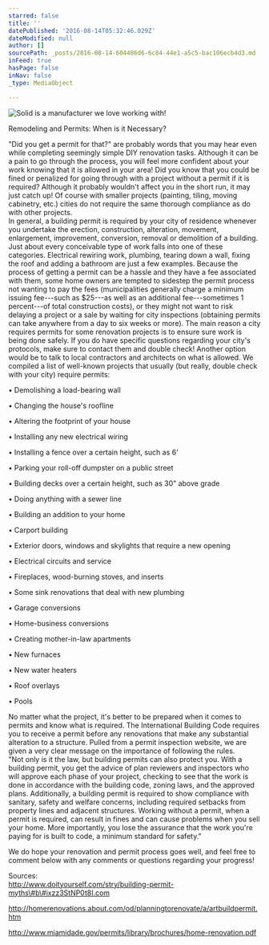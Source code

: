 ```yaml
---
starred: false
title: ''
datePublished: '2016-08-14T05:32:46.029Z'
dateModified: null
author: []
sourcePath: _posts/2016-08-14-604486d6-6c84-44e1-a5c5-bac106ecb4d3.md
inFeed: true
hasPage: false
inNav: false
_type: MediaObject

---
```

![Solid is a manufacturer we love working with!](https://the-grid-user-content.s3-us-west-2.amazonaws.com/5821d5bd-a1e1-42bd-aa20-978143393860.jpg)

Remodeling and Permits: When is it Necessary?  
  
"Did you get a permit for that?" are probably words that you may hear even while completing seemingly simple DIY renovation tasks. Although it can be a pain to go through the process, you will feel more confident about your work knowing that it is allowed in your area! Did you know that you could be fined or penalized for going through with a project without a permit if it is required? Although it probably wouldn't affect you in the short run, it may just catch up! Of course with smaller projects (painting, tiling, moving cabinetry, etc.) cities do not require the same thorough compliance as do with other projects.  
In general, a building permit is required by your city of residence whenever you undertake the erection, construction, alteration, movement, enlargement, improvement, conversion, removal or demolition of a building. Just about every conceivable type of work falls into one of these categories. Electrical rewiring work, plumbing, tearing down a wall, fixing the roof and adding a bathroom are just a few examples. Because the process of getting a permit can be a hassle and they have a fee associated with them, some home owners are tempted to sidestep the permit process not wanting to pay the fees (municipalities generally charge a minimum issuing fee---such as $25---as well as an additional fee---sometimes 1 percent---of total construction costs), or they might not want to risk delaying a project or a sale by waiting for city inspections (obtaining permits can take anywhere from a day to six weeks or more). The main reason a city requires permits for some renovation projects is to ensure sure work is being done safely. If you do have specific questions regarding your city's protocols, make sure to contact them and double check! Another option would be to talk to local contractors and architects on what is allowed. We compiled a list of well-known projects that usually (but really, double check with your city) require permits:  
  
  
• Demolishing a load-bearing wall  
  
• Changing the house's roofline  
  
• Altering the footprint of your house  
  
• Installing any new electrical wiring  
  
• Installing a fence over a certain height, such as 6'  
  
• Parking your roll-off dumpster on a public street  
  
• Building decks over a certain height, such as 30" above grade  
  
• Doing anything with a sewer line  
  
• Building an addition to your home  
  
• Carport building  
  
• Exterior doors, windows and skylights that require a new opening  
  
• Electrical circuits and service  
  
• Fireplaces, wood-burning stoves, and inserts  
  
• Some sink renovations that deal with new plumbing  
  
• Garage conversions  
  
• Home-business conversions  
  
• Creating mother-in-law apartments  
  
• New furnaces  
  
• New water heaters  
  
• Roof overlays  
  
• Pools  
  
No matter what the project, it's better to be prepared when it comes to permits and know what is required. The International Building Code requires you to receive a permit before any renovations that make any substantial alteration to a structure. Pulled from a permit inspection website, we are given a very clear message on the importance of following the rules.  
"Not only is it the law, but building permits can also protect you. With a building permit, you get the advice of plan reviewers and inspectors who will approve each phase of your project, checking to see that the work is done in accordance with the building code, zoning laws, and the approved plans. Additionally, a building permit is required to show compliance with sanitary, safety and welfare concerns, including required setbacks from property lines and adjacent structures. Working without a permit, when a permit is required, can result in fines and can cause problems when you sell your home. More importantly, you lose the assurance that the work you're paying for is built to code, a minimum standard for safety."  
  
We do hope your renovation and permit process goes well, and feel free to comment below with any comments or questions regarding your progress!  
  
  
Sources:  
http://www.doityourself.com/stry/building-permit-myths\#b\#ixzz3StNP0t8I.com  
  
http://homerenovations.about.com/od/planningtorenovate/a/artbuildpermit.htm  
  
http://www.miamidade.gov/permits/library/brochures/home-renovation.pdf